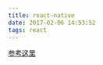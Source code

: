 ```yaml
---
title: react-native
date: 2017-02-06 14:53:52
tags: react
---
```


[参考这里](https://github.com/vczero/react-native-lesson)
